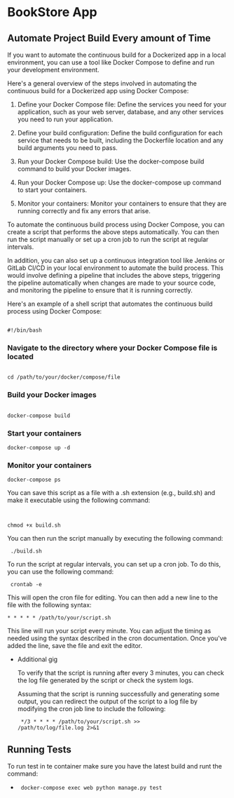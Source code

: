 # BookStore App       
    
##  Automate Project Build Every amount of Time
If you want to automate the continuous build for a Dockerized app in a local environment, you can use a tool like Docker Compose to define and run your development environment.

Here's a general overview of the steps involved in automating the continuous build for a Dockerized app using Docker Compose:

1. Define your Docker Compose file: Define the services you need for your application, such as your web server, database, and any other services you need to run your application.

2. Define your build configuration: Define the build configuration for each service that needs to be built, including the Dockerfile location and any build arguments you need to pass.

3. Run your Docker Compose build: Use the docker-compose build command to build your Docker images.

4. Run your Docker Compose up: Use the docker-compose up command to start your containers.

5. Monitor your containers: Monitor your containers to ensure that they are running correctly and fix any errors that arise.

To automate the continuous build process using Docker Compose, you can create a script that performs the above steps automatically. You can then run the script manually or set up a cron job to run the script at regular intervals.

In addition, you can also set up a continuous integration tool like Jenkins or GitLab CI/CD in your local environment to automate the build process. This would involve defining a pipeline that includes the above steps, triggering the pipeline automatically when changes are made to your source code, and monitoring the pipeline to ensure that it is running correctly.

Here's an example of a shell script that automates the continuous build process using Docker Compose:

<code>
#!/bin/bash
</code>

### Navigate to the directory where your Docker Compose file is located
<code>
cd /path/to/your/docker/compose/file
</code>

### Build your Docker images

<code>
docker-compose build
</code>


### Start your containers
```docker-compose up -d```

### Monitor your containers
```docker-compose ps```



You can save this script as a file with a .sh extension (e.g., build.sh) and make it executable using the following command:
<code> 

chmod +x build.sh
</code>

You can then run the script manually by executing the following command:

<code > ./build.sh </code>

To run the script at regular intervals, you can set up a cron job. To do this, you can use the following command:

<code> crontab -e </code>

This will open the cron file for editing. You can then add a new line to the file with the following syntax:

<code>* * * * * /path/to/your/script.sh</code>

This line will run your script every minute. You can adjust the timing as needed using the syntax described in the cron documentation. Once you've added the line, save the file and exit the editor.

* Additional gig 

    To verify that the script is running after every 3 minutes, you can check the log file generated by the script or check the system logs.


    Assuming that the script is running successfully and generating some output, you can redirect the output of the script to a log file by modifying the cron job line to include the following:

    <code> */3 * * * * /path/to/your/script.sh >> /path/to/log/file.log 2>&1  </code>

## Running Tests
To run test in te container  make sure you have the latest build and runt the command:
* <code> docker-compose exec web python manage.py test </code>
